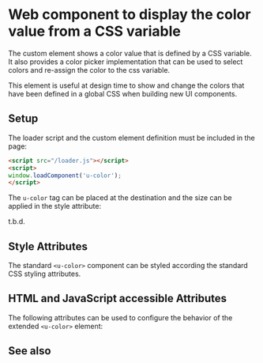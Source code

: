 # Web component to display the color value from a CSS variable

The <u-color> custom element shows a color value that is defined by a CSS variable.  It also provides a color picker
implementation that can be used to select colors and re-assign the color to the css variable.

This element is useful at design time to show and change the colors that have been defined in a global CSS when building
new UI components.

<!-- ![u-color component](u-color.png) -->


## Setup

The loader script and the custom element definition must be included in the page:

```html
<script src="/loader.js"></script>
<script>
window.loadComponent('u-color');
</script>
```

The `u-color` tag can be placed at the destination and the size can be applied in the style attribute:

t.b.d.

<u-color cssvar="ucolor"></u-color>


## Style Attributes

The standard `<u-color>` component can be styled according the standard CSS styling attributes.


## HTML and JavaScript accessible Attributes

The following attributes can be used to configure the behavior of the extended `<u-color>` element:


## See also

